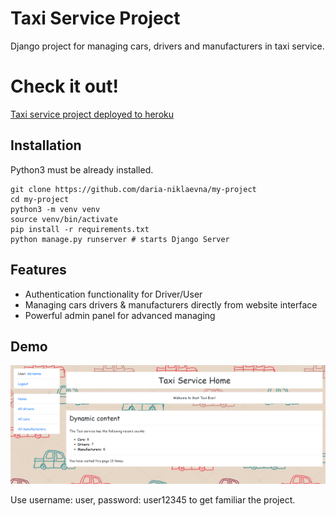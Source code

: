# Taxi Service Project

Django project for managing cars, drivers and manufacturers in taxi service.

# Check it out!

[Taxi service project deployed to heroku](https://my-project-taxi-service.herokuapp.com/accounts/login/)

## Installation

Python3 must be already installed.

``` shell
git clone https://github.com/daria-niklaevna/my-project
cd my-project
python3 -m venv venv
source venv/bin/activate
pip install -r requirements.txt
python manage.py runserver # starts Django Server
```

## Features

* Authentication functionality for Driver/User
* Managing cars drivers & manufacturers directly from website interface
* Powerful admin panel for advanced managing


## Demo

![Website Interface](venv/demo.png)

Use username: user, password: user12345 to get familiar the project.
